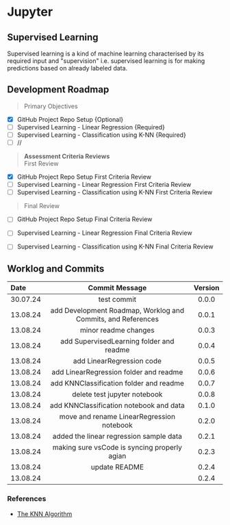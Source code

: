 # Jupyter

## Supervised Learning

Supervised learning is a kind of machine learning characterised by its required input and "supervision" i.e. supervised learning is for making predictions based on already labeled data.

## Development Roadmap

> Primary Objectives

- [x] GitHub Project Repo Setup {Optional}
- [ ] Supervised Learning - Linear Regression {Required}
- [ ] Supervised Learning - Classification using K-NN {Required}
- [ ] //

> **Assessment Criteria Reviews**  
> First Review

- [x] GitHub Project Repo Setup First Criteria Review
- [ ] Supervised Learning - Linear Regression First Criteria Review
- [ ] Supervised Learning - Classification using K-NN First Criteria Review

> Final Review

- [ ] GitHub Project Repo Setup Final Criteria Review
- [ ] Supervised Learning - Linear Regression Final Criteria Review
- [ ] Supervised Learning - Classification using K-NN Final Criteria Review




## Worklog and Commits

Date | Commit Message | Version
:-----|:----------------:|:--------:
30.07.24 | test commit | 0.0.0
13.08.24 | add Development Roadmap, Worklog and Commits, and References | 0.0.1
13.08.24 | minor readme changes | 0.0.3
13.08.24 | add SupervisedLearning folder and readme | 0.0.4
13.08.24 | add LinearRegression code | 0.0.5
13.08.24 | add LinearRegression folder and readme | 0.0.6
13.08.24 | add KNNClassification folder and readme | 0.0.7
13.08.24 | delete test jupyter notebook | 0.0.8
13.08.24 | add KNNClassification notebook and data | 0.1.0
13.08.24 | move and rename LinearRegression notebook | 0.2.0
13.08.24 | added the linear regression sample data | 0.2.1
13.08.24 | making sure vsCode is syncing properly agian | 0.2.3
13.08.24 | update README | 0.2.4
13.08.24 |  | 0.2.4


### References

- [The KNN Algorithm](https://www.ibm.com/topics/knn)
